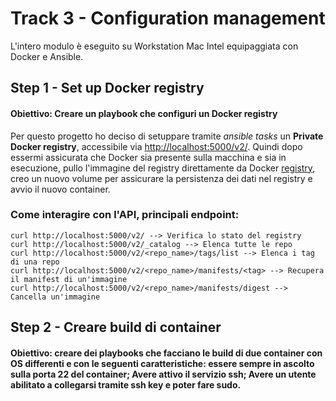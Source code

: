 # Track 3 - Configuration management

L'intero modulo è eseguito su Workstation Mac Intel equipaggiata con Docker e Ansible.

## Step 1 - Set up Docker registry
#### **Obiettivo:** Creare un playbook che configuri un Docker registry

Per questo progetto ho deciso di setuppare tramite *ansible tasks* un **Private Docker registry**, accessibile via <http://localhost:5000/v2/>. 
Quindi dopo essermi assicurata che Docker sia presente sulla macchina e sia in esecuzione, pullo l'immagine del registry direttamente da Docker [registry](https://hub.docker.com/_/registry), creo un nuovo volume per assicurare la persistenza dei dati nel registry e avvio il nuovo container.

### Come interagire con l'API, principali endpoint:
```
curl http://localhost:5000/v2/ --> Verifica lo stato del registry
curl http://localhost:5000/v2/_catalog --> Elenca tutte le repo
curl http://localhost:5000/v2/<repo_name>/tags/list --> Elenca i tag di una repo
curl http://localhost:5000/v2/<repo_name>/manifests/<tag> --> Recupera il manifest di un'immagine
curl http://localhost:5000/v2/<repo_name>/manifests/digest --> Cancella un'immagine
```

## Step 2 - Creare build di container
#### **Obiettivo:** creare dei playbooks che facciano le build di due container con OS differenti e con le seguenti caratteristiche: essere sempre in ascolto sulla porta 22 del container; Avere attivo il servizio ssh; Avere un utente abilitato a collegarsi tramite ssh key e poter fare sudo.
